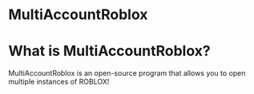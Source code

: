 # MultiAccountRoblox
# What is MultiAccountRoblox?
MultiAccountRoblox is an open-source program that allows you to open multiple instances of ROBLOX!
